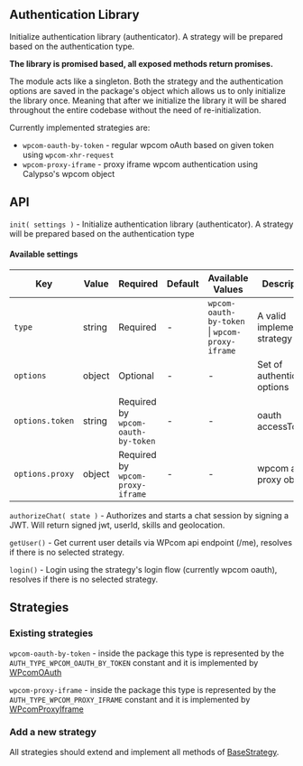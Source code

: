 ## Authentication Library
Initialize authentication library (authenticator). A strategy will be prepared based on the authentication type.

**The library is promised based, all exposed methods return promises.**

The module acts like a singleton. Both the strategy and the authentication options are saved in
the package's object which allows us to only initialize the library once. Meaning that after we
initialize the library it will be shared throughout the entire codebase without the need of
re-initialization.

Currently implemented strategies are:
 - `wpcom-oauth-by-token` - regular wpcom oAuth based on given token using `wpcom-xhr-request`
 - `wpcom-proxy-iframe` - proxy iframe wpcom authentication using Calypso's wpcom object

 ## API
 `init( settings )` - Initialize authentication library (authenticator). A strategy will be prepared based on the authentication type

 #### Available settings

| Key | Value | Required | Default | Available Values | Description |
| --- | --- | --- | --- | --- | --- |
| `type` | string | Required | - | `wpcom-oauth-by-token` \| `wpcom-proxy-iframe` | A valid implemented strategy type |
| `options` | object | Optional | - | - | Set of authentication options
| `options.token` | string | Required by `wpcom-oauth-by-token` | - | - | oauth accessToken
| `options.proxy` | object | Required by `wpcom-proxy-iframe` | - | - | wpcom auth proxy object

`authorizeChat( state )` - Authorizes and starts a chat session by signing a JWT. Will return signed jwt, userId, skills and geolocation.

`getUser()` - Get current user details via WPcom api endpoint (/me), resolves if there is no selected strategy.

`login()` - Login using the strategy's login flow (currently wpcom oauth), resolves if there is no selected strategy.

## Strategies

### Existing strategies
`wpcom-oauth-by-token` - inside the package this type is represented by the `AUTH_TYPE_WPCOM_OAUTH_BY_TOKEN` constant and it is implemented by [WPcomOAuth](./src/lib/auth/strategies/oauth.js)

`wpcom-proxy-iframe` - inside the package this type is represented by the `AUTH_TYPE_WPCOM_PROXY_IFRAME` constant and it is implemented by [WPcomProxyIframe](./src/lib/auth/strategies/proxy-iframe.js)

### Add a new strategy
All strategies should extend and implement all methods of [BaseStrategy](./src/lib/auth/strategies/index.js).
